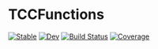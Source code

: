 # TCCFunctions

[![Stable](https://img.shields.io/badge/docs-stable-blue.svg)](https://renilsonlisboa.github.io/TCCFunctions.jl/stable)
[![Dev](https://img.shields.io/badge/docs-dev-blue.svg)](https://renilsonlisboa.github.io/TCCFunctions.jl/dev)
[![Build Status](https://github.com/renilsonlisboa/TCCFunctions.jl/workflows/CI/badge.svg)](https://github.com/renilsonlisboa/TCCFunctions.jl/actions)
[![Coverage](https://codecov.io/gh/renilsonlisboa/TCCFunctions.jl/branch/master/graph/badge.svg)](https://codecov.io/gh/renilsonlisboa/TCCFunctions.jl)
